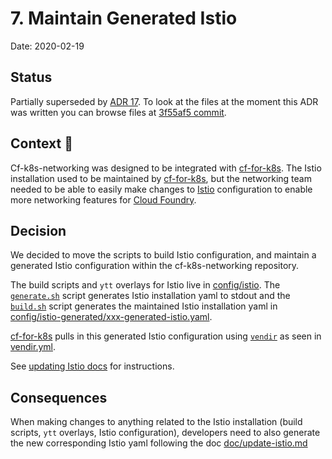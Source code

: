 # 7. Maintain Generated Istio

Date: 2020-02-19

## Status

Partially superseded by [ADR
17](./0017-moving-istio-configuration-out-of-this-repo.md). To look at the files
at the moment this ADR was written you can browse files at [3f55af5
commit](https://github.com/cloudfoundry/cf-k8s-networking/tree/3f55af54912a527de16a8f70645018e4f13f9dba).

## Context 🤔
Cf-k8s-networking was designed to be integrated with [cf-for-k8s](https://github.com/cloudfoundry/cf-for-k8s/). The Istio installation used to be maintained by [cf-for-k8s](https://github.com/cloudfoundry/cf-for-k8s/), but the networking team needed to be able to easily make changes to [Istio](https://istio.io/) configuration to enable more networking features for [Cloud Foundry](https://www.cloudfoundry.org/).


## Decision
We decided to move the scripts to build Istio configuration, and maintain a generated Istio configuration within the cf-k8s-networking repository. 

The build scripts and `ytt` overlays for Istio live in [config/istio](../../config/istio). The [`generate.sh`](../../config/istio/generate.sh) script generates Istio installation yaml to stdout and the [`build.sh`](../../config/istio/build.sh) script generates the maintained Istio installation yaml in [config/istio-generated/xxx-generated-istio.yaml](../../config/istio-generated/xxx-generated-istio.yaml).

[cf-for-k8s](https://github.com/cloudfoundry/cf-for-k8s/) pulls in this generated Istio configuration using [`vendir`](https://github.com/k14s/vendir) as seen in [vendir.yml](https://github.com/cloudfoundry/cf-for-k8s/blob/master/vendir.yml).

See [updating Istio docs](https://github.com/cloudfoundry/cf-k8s-networking/blob/develop/doc/update-istio.md) for instructions.

## Consequences
When making changes to anything related to the Istio installation (build scripts, `ytt` overlays, Istio configuration), developers need to also generate the new corresponding Istio yaml following the doc [doc/update-istio.md](../update-istio.md)

